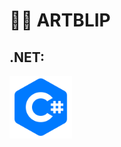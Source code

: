 # 🔎🧾 ARTBLIP

##                                                      .NET:
<img src= "ArtBlip/images/kisspng-c-programming-language-computer-icons-computer-pr-programming-5acadc62277db6.6978009015232441301618.png"  width=100>
